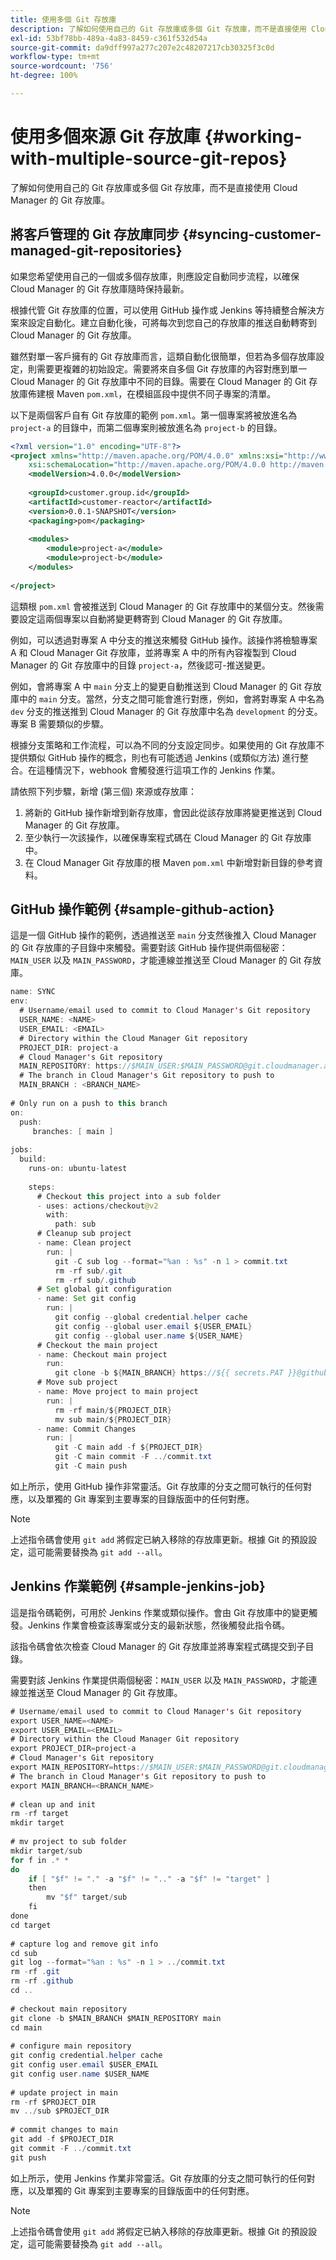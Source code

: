 ```yaml
---
title: 使用多個 Git 存放庫
description: 了解如何使用自己的 Git 存放庫或多個 Git 存放庫，而不是直接使用 Cloud Manager 的 Git 存放庫。
exl-id: 53bf78bb-489a-4a83-8459-c361f532d54a
source-git-commit: da9dff997a277c207e2c48207217cb30325f3c0d
workflow-type: tm+mt
source-wordcount: '756'
ht-degree: 100%

---
```


# 使用多個來源 Git 存放庫 {#working-with-multiple-source-git-repos}

了解如何使用自己的 Git 存放庫或多個 Git 存放庫，而不是直接使用 Cloud Manager 的 Git 存放庫。

## 將客戶管理的 Git 存放庫同步 {#syncing-customer-managed-git-repositories}

如果您希望使用自己的一個或多個存放庫，則應設定自動同步流程，以確保 Cloud Manager 的 Git 存放庫隨時保持最新。

根據代管 Git 存放庫的位置，可以使用 GitHub 操作或 Jenkins 等持續整合解決方案來設定自動化。建立自動化後，可將每次到您自己的存放庫的推送自動轉寄到 Cloud Manager 的 Git 存放庫。

雖然對單一客戶擁有的 Git 存放庫而言，這類自動化很簡單，但若為多個存放庫設定，則需要更複雜的初始設定。需要將來自多個 Git 存放庫的內容對應到單一 Cloud Manager 的 Git 存放庫中不同的目錄。需要在 Cloud Manager 的 Git 存放庫佈建根 Maven `pom.xml`，在模組區段中提供不同子專案的清單。

以下是兩個客戶自有 Git 存放庫的範例 `pom.xml`。第一個專案將被放進名為 `project-a` 的目錄中，而第二個專案則被放進名為 `project-b` 的目錄。

```xml
<?xml version="1.0" encoding="UTF-8"?>
<project xmlns="http://maven.apache.org/POM/4.0.0" xmlns:xsi="http://www.w3.org/2001/XMLSchema-instance"
    xsi:schemaLocation="http://maven.apache.org/POM/4.0.0 http://maven.apache.org/maven-v4_0_0.xsd">
    <modelVersion>4.0.0</modelVersion>
  
    <groupId>customer.group.id</groupId>
    <artifactId>customer-reactor</artifactId>
    <version>0.0.1-SNAPSHOT</version>
    <packaging>pom</packaging>
  
    <modules>
        <module>project-a</module>
        <module>project-b</module>
    </modules>
  
</project>
```

這類根 `pom.xml` 會被推送到 Cloud Manager 的 Git 存放庫中的某個分支。然後需要設定這兩個專案以自動將變更轉寄到 Cloud Manager 的 Git 存放庫。

例如，可以透過對專案 A 中分支的推送來觸發 GitHub 操作。該操作將檢驗專案 A 和 Cloud Manager Git 存放庫，並將專案 A 中的所有內容複製到 Cloud Manager 的 Git 存放庫中的目錄 `project-a`，然後認可-推送變更。

例如，會將專案 A 中 `main` 分支上的變更自動推送到 Cloud Manager 的 Git 存放庫中的 `main` 分支。當然，分支之間可能會進行對應，例如，會將對專案 A 中名為 `dev` 分支的推送推到 Cloud Manager 的 Git 存放庫中名為 `development` 的分支。專案 B 需要類似的步驟。

根據分支策略和工作流程，可以為不同的分支設定同步。如果使用的 Git 存放庫不提供類似 GitHub 操作的概念，則也有可能透過 Jenkins (或類似方法) 進行整合。在這種情況下，webhook 會觸發進行這項工作的 Jenkins 作業。

請依照下列步驟，新增 (第三個) 來源或存放庫：

1. 將新的 GitHub 操作新增到新存放庫，會因此從該存放庫將變更推送到 Cloud Manager 的 Git 存放庫。
1. 至少執行一次該操作，以確保專案程式碼在 Cloud Manager 的 Git 存放庫中。
1. 在 Cloud Manager Git 存放庫的根 Maven `pom.xml` 中新增對新目錄的參考資料。

## GitHub 操作範例 {#sample-github-action}

這是一個 GitHub 操作的範例，透過推送至 `main` 分支然後推入 Cloud Manager 的 Git 存放庫的子目錄中來觸發。需要對該 GitHub 操作提供兩個秘密：`MAIN_USER` 以及 `MAIN_PASSWORD`，才能連線並推送至 Cloud Manager 的 Git 存放庫。

```java
name: SYNC
env:
  # Username/email used to commit to Cloud Manager's Git repository
  USER_NAME: <NAME>
  USER_EMAIL: <EMAIL>
  # Directory within the Cloud Manager Git repository
  PROJECT_DIR: project-a
  # Cloud Manager's Git repository
  MAIN_REPOSITORY: https://$MAIN_USER:$MAIN_PASSWORD@git.cloudmanager.adobe.com/<PATH>
  # The branch in Cloud Manager's Git repository to push to
  MAIN_BRANCH : <BRANCH_NAME>
 
# Only run on a push to this branch
on:
  push:
     branches: [ main ]
 
jobs:
  build:
    runs-on: ubuntu-latest
 
    steps:
      # Checkout this project into a sub folder
      - uses: actions/checkout@v2
        with:
          path: sub
      # Cleanup sub project
      - name: Clean project
        run: |
          git -C sub log --format="%an : %s" -n 1 > commit.txt
          rm -rf sub/.git
          rm -rf sub/.github
      # Set global git configuration
      - name: Set git config
        run: |
          git config --global credential.helper cache
          git config --global user.email ${USER_EMAIL}
          git config --global user.name ${USER_NAME}
      # Checkout the main project
      - name: Checkout main project
        run:
          git clone -b ${MAIN_BRANCH} https://${{ secrets.PAT }}@github.com/${MAIN_REPOSITORY}.git main 
      # Move sub project
      - name: Move project to main project
        run: |
          rm -rf main/${PROJECT_DIR} 
          mv sub main/${PROJECT_DIR}
      - name: Commit Changes
        run: |
          git -C main add -f ${PROJECT_DIR}
          git -C main commit -F ../commit.txt
          git -C main push
```

如上所示，使用 GitHub 操作非常靈活。Git 存放庫的分支之間可執行的任何對應，以及單獨的 Git 專案到主要專案的目錄版面中的任何對應。

>[!NOTE]
>
>上述指令碼會使用 `git add` 將假定已納入移除的存放庫更新。根據 Git 的預設設定，這可能需要替換為 `git add --all`。

## Jenkins 作業範例 {#sample-jenkins-job}

這是指令碼範例，可用於 Jenkins 作業或類似操作。會由 Git 存放庫中的變更觸發。Jenkins 作業會檢查該專案或分支的最新狀態，然後觸發此指令碼。

該指令碼會依次檢查 Cloud Manager 的 Git 存放庫並將專案程式碼提交到子目錄。

需要對該 Jenkins 作業提供兩個秘密：`MAIN_USER` 以及 `MAIN_PASSWORD`，才能連線並推送至 Cloud Manager 的 Git 存放庫。

```java
# Username/email used to commit to Cloud Manager's Git repository
export USER_NAME=<NAME>
export USER_EMAIL=<EMAIL>
# Directory within the Cloud Manager Git repository
export PROJECT_DIR=project-a
# Cloud Manager's Git repository
export MAIN_REPOSITORY=https://$MAIN_USER:$MAIN_PASSWORD@git.cloudmanager.adobe.com/<PATH>
# The branch in Cloud Manager's Git repository to push to
export MAIN_BRANCH=<BRANCH_NAME>
 
# clean up and init
rm -rf target
mkdir target
 
# mv project to sub folder
mkdir target/sub
for f in .* *
do
    if [ "$f" != "." -a "$f" != ".." -a "$f" != "target" ]
    then
        mv "$f" target/sub
    fi
done
cd target
 
# capture log and remove git info
cd sub
git log --format="%an : %s" -n 1 > ../commit.txt
rm -rf .git
rm -rf .github
cd ..
 
# checkout main repository
git clone -b $MAIN_BRANCH $MAIN_REPOSITORY main
cd main
 
# configure main repository
git config credential.helper cache
git config user.email $USER_EMAIL
git config user.name $USER_NAME
 
# update project in main
rm -rf $PROJECT_DIR
mv ../sub $PROJECT_DIR
 
# commit changes to main
git add -f $PROJECT_DIR
git commit -F ../commit.txt
git push
```

如上所示，使用 Jenkins 作業非常靈活。Git 存放庫的分支之間可執行的任何對應，以及單獨的 Git 專案到主要專案的目錄版面中的任何對應。

>[!NOTE]
>
>上述指令碼會使用 `git add` 將假定已納入移除的存放庫更新。根據 Git 的預設設定，這可能需要替換為 `git add --all`。
